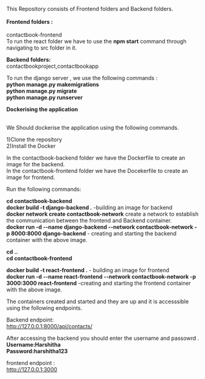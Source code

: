 This Repository consists of Frontend folders and Backend folders.<br /> <br />
**Frontend folders :** <br /><br/>
contactbook-frontend<br />
To run the react folder we have to use the **npm start** command through navigating to src folder in it.

**Backend folders:** <br />
contactbookproject,contactbookapp <br />

To run the django server , we use the following commands :<br />
**python manage.py makemigrations**<br />
**python manage.py migrate**<br />
**python manage.py runserver**<br />


******Dockerising the application******<br /><br />

We Should dockerise the application using the following commands.<br />

1)Clone the repository<br />
2)Install the Docker<br />

In the contactbook-backend folder we have the Dockerfile to create an image for the backend.<br />
In the contactbook-frontend folder we have the Docekerfile to create an image for frontend.<br />

Run the following commands:<br />

**cd contactbook-backend**<br />
**docker build -t django-backend .** -building an image for backend<br />
**docker network create contactbook-network** create a network to establish the communication between the frontend and Backend container.<br />
**docker run -d --name django-backend --network contactbook-network -p 8000:8000 django-backend** - creating and starting the backend container with the above image.<br />

**cd ..<br />
cd contactbook-frontend**<br />

**docker build -t react-frontend .** - building an image for frontend <br />
**docker run -d --name react-frontend --network contactbook-network -p 3000:3000 react-frontend** -creating and starting the frontend container with the above image.<br />

The containers created and started and they are up and it is accesssible using the following endpoints.<br />

Backend endpoint:<br />
http://127.0.0.1:8000/api/contacts/<br />

After accessing the backend you should enter the username and passowrd . <br />
**Username:Harshitha <br />
Password:harshitha123** <br />

frontend endpoint :<br />
http://127.0.0.1:3000<br />
